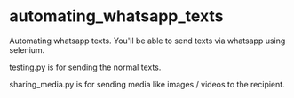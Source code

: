 # automating_whatsapp_texts
Automating whatsapp texts. You'll be able to send texts via whatsapp using selenium.

testing.py is for sending the normal texts.

sharing_media.py is for sending media like images / videos to the recipient. 
